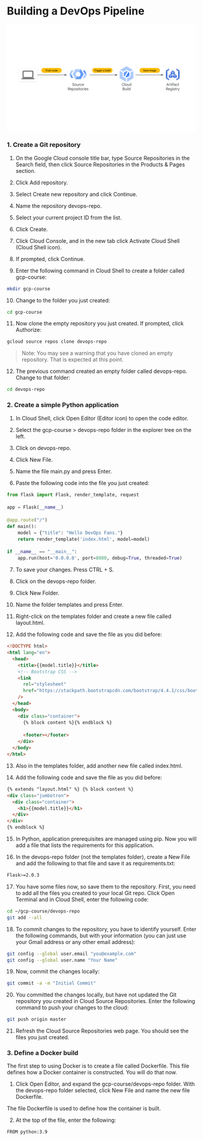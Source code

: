 # Building a DevOps Pipeline

![alt text](image.png)

### 1. Create a Git repository

1. On the Google Cloud console title bar, type Source Repositories in the Search field, then click Source Repositories in the Products & Pages section.

2. Click Add repository.

3. Select Create new repository and click Continue.

4. Name the repository devops-repo.

5. Select your current project ID from the list.

6. Click Create.

7. Click Cloud Console, and in the new tab click Activate Cloud Shell (Cloud Shell icon).

8. If prompted, click Continue.

9. Enter the following command in Cloud Shell to create a folder called gcp-course:

```bash
mkdir gcp-course
```

10. Change to the folder you just created:

```bash
cd gcp-course
```

11. Now clone the empty repository you just created. If prompted, click Authorize:

```bash
gcloud source repos clone devops-repo
```

> Note: You may see a warning that you have cloned an empty repository. That is expected at this point.

12. The previous command created an empty folder called devops-repo. Change to that folder:

```bash
cd devops-repo
```

### 2. Create a simple Python application

1. In Cloud Shell, click Open Editor (Editor icon) to open the code editor.

2. Select the gcp-course > devops-repo folder in the explorer tree on the left.

3. Click on devops-repo.

4. Click New File.

5. Name the file main.py and press Enter.

6. Paste the following code into the file you just created:

```python
from flask import Flask, render_template, request

app = Flask(__name__)

@app.route("/")
def main():
    model = {"title": "Hello DevOps Fans."}
    return render_template('index.html', model=model)

if __name__ == "__main__":
    app.run(host='0.0.0.0', port=8080, debug=True, threaded=True)
```

7. To save your changes. Press CTRL + S.

8. Click on the devops-repo folder.

9. Click New Folder.

10. Name the folder templates and press Enter.

11. Right-click on the templates folder and create a new file called layout.html.

12. Add the following code and save the file as you did before:

```html
<!DOCTYPE html>
<html lang="en">
  <head>
    <title>{{model.title}}</title>
    <!-- Bootstrap CSS -->
    <link
      rel="stylesheet"
      href="https://stackpath.bootstrapcdn.com/bootstrap/4.4.1/css/bootstrap.min.css"
    />
  </head>
  <body>
    <div class="container">
      {% block content %}{% endblock %}

      <footer></footer>
    </div>
  </body>
</html>
```

13. Also in the templates folder, add another new file called index.html.

14. Add the following code and save the file as you did before:

```html
{% extends "layout.html" %} {% block content %}
<div class="jumbotron">
  <div class="container">
    <h1>{{model.title}}</h1>
  </div>
</div>
{% endblock %}
```

15. In Python, application prerequisites are managed using pip. Now you will add a file that lists the requirements for this application.

16. In the devops-repo folder (not the templates folder), create a New File and add the following to that file and save it as requirements.txt:

```bash
Flask>=2.0.3
```

17. You have some files now, so save them to the repository. First, you need to add all the files you created to your local Git repo. Click Open Terminal and in Cloud Shell, enter the following code:

```bash
cd ~/gcp-course/devops-repo
git add --all
```

18. To commit changes to the repository, you have to identify yourself. Enter the following commands, but with your information (you can just use your Gmail address or any other email address):

```bash
git config --global user.email "you@example.com"
git config --global user.name "Your Name"
```

19. Now, commit the changes locally:

```bash
git commit -a -m "Initial Commit"
```

20. You committed the changes locally, but have not updated the Git repository you created in Cloud Source Repositories. Enter the following command to push your changes to the cloud:

```bash
git push origin master
```

21. Refresh the Cloud Source Repositories web page. You should see the files you just created.

### 3. Define a Docker build

The first step to using Docker is to create a file called Dockerfile. This file defines how a Docker container is constructed. You will do that now.

1. Click Open Editor, and expand the gcp-course/devops-repo folder. With the devops-repo folder selected, click New File and name the new file Dockerfile.

The file Dockerfile is used to define how the container is built.

2. At the top of the file, enter the following:

```bash
FROM python:3.9
```
